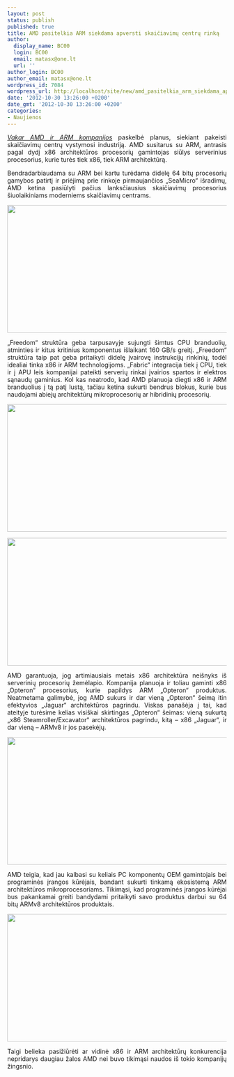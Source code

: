 ```yaml
---
layout: post
status: publish
published: true
title: AMD pasitelkia ARM siekdama apversti skaičiavimų centrų rinką
author:
  display_name: BC00
  login: BC00
  email: matasx@one.lt
  url: ''
author_login: BC00
author_email: matasx@one.lt
wordpress_id: 7084
wordpress_url: http://localhost/site/new/amd_pasitelkia_arm_siekdama_apversti_skaiciavimu_centru_rinka/
date: '2012-10-30 13:26:00 +0200'
date_gmt: '2012-10-30 13:26:00 +0200'
categories:
- Naujienos
---
```

<p style="text-align: justify;">
	<a href="http://www.xbitlabs.com/news/cpu/display/20121029134908_BREAKING_NEWS_AMD_Teams_Up_with_ARM_to_Transform_the_Datacenter_Industry.html"><em>Vakar AMD ir ARM kompanijos</em></a> paskelbė planus, siekiant pakeisti skaičiavimų centrų vystymosi industriją. AMD susitarus su ARM, antrasis pagal dydį x86 architektūros procesorių gamintojas siūlys serverinius procesorius, kurie turės tiek x86, tiek ARM architektūrą.</p>
<p style="text-align: justify;">
	Bendradarbiaudama su ARM bei kartu turėdama didelę 64 bitų procesorių gamybos patirtį ir priėjimą prie rinkoje pirmaujančios &bdquo;SeaMicro&ldquo; i&scaron;radimų, AMD ketina pasiūlyti pačius lanksčiausius skaičiavimų procesorius &scaron;iuolaikiniams moderniems skaičiavimų centrams.</p>
<p style="text-align: justify;">
	<a href="http://technews.lt/userfiles/amd_arm_presentation_1.jpg"><img alt="" src="http://technews.lt/userfiles/amd_arm_presentation_1.jpg" style="width: 520px; height: 293px;" /></a></p>
<p style="text-align: justify;">
	&bdquo;Freedom&ldquo; struktūra geba tarpusavyje sujungti &scaron;imtus CPU branduolių, atminties ir kitus kritinius komponentus i&scaron;laikant 160 GB/s greitį. &bdquo;Freedom&ldquo; struktūra taip pat geba pritaikyti didelę įvairovę instrukcijų rinkinių, todėl idealiai tinka x86 ir ARM technologijoms. &bdquo;Fabric&ldquo; integracija tiek į CPU, tiek ir į APU leis kompanijai pateikti serverių rinkai įvairios spartos ir elektros sąnaudų gaminius. Kol kas neatrodo, kad AMD planuoja diegti x86 ir ARM branduolius į tą patį lustą, tačiau ketina sukurti bendrus blokus, kurie bus naudojami abiejų architektūrų mikroprocesorių ar hibridinių procesorių.</p>
<p style="text-align: justify;">
	<a href="http://technews.lt/userfiles/amd_arm_presentation_2.jpg"><img alt="" src="http://technews.lt/userfiles/amd_arm_presentation_2.jpg" style="width: 520px; height: 293px;" /></a></p>
<p style="text-align: justify;">
	<a href="http://technews.lt/userfiles/amd_arm_presentation_3.jpg"><img alt="" src="http://technews.lt/userfiles/amd_arm_presentation_3.jpg" style="width: 520px; height: 293px;" /></a></p>
<p style="text-align: justify;">
	AMD garantuoja, jog artimiausiais metais x86 architektūra nei&scaron;nyks i&scaron; serverinių procesorių žemėlapio. Kompanija planuoja ir toliau gaminti x86 &bdquo;Opteron&ldquo; procesorius, kurie papildys ARM &bdquo;Opteron&ldquo; produktus. Neatmetama galimybė, jog AMD sukurs ir dar vieną &bdquo;Opteron&ldquo; &scaron;eimą itin efektyvios &bdquo;Jaguar&ldquo; architektūros pagrindu. Viskas pana&scaron;ėja į tai, kad ateityje turėsime kelias visi&scaron;kai skirtingas &bdquo;Opteron&ldquo; &scaron;eimas: vieną sukurtą &bdquo;x86 Steamroller/Excavator&ldquo; architektūros pagrindu, kitą &ndash; x86 &bdquo;Jaguar&ldquo;, ir dar vieną &ndash; ARMv8 ir jos pasekėjų.</p>
<p style="text-align: justify;">
	<a href="http://technews.lt/userfiles/amd_arm_presentation_5.jpg"><img alt="" src="http://technews.lt/userfiles/amd_arm_presentation_5.jpg" style="width: 520px; height: 293px;" /></a></p>
<p style="text-align: justify;">
	AMD teigia, kad jau kalbasi su keliais PC komponentų OEM gamintojais bei programinės įrangos kūrėjais, bandant sukurti tinkamą ekosistemą ARM architektūros mikroprocesoriams. Tikimąsi, kad programinės įrangos kūrėjai bus pakankamai greiti bandydami pritaikyti savo produktus darbui su 64 bitų ARMv8 architektūros produktais.</p>
<p style="text-align: justify;">
	<a href="http://technews.lt/userfiles/amd_arm_presentation_6.jpg"><img alt="" src="http://technews.lt/userfiles/amd_arm_presentation_6.jpg" style="width: 520px; height: 293px;" /></a></p>
<p style="text-align: justify;">
	Taigi belieka pasižiūrėti ar vidinė x86 ir ARM architektūrų konkurencija nepridarys daugiau žalos AMD nei buvo tikimąsi naudos i&scaron; tokio kompanijų žingsnio.</p>
